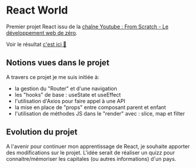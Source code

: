 # React World

Premier projet React issu de la [chaîne Youtube : From Scratch - Le développement web de zéro](https://youtu.be/f0X1Tl8aHtA).

Voir le résultat [c'est ici 🤩]()

## Notions vues dans le projet

A travers ce projet je me suis initiée à: 

* la gestion du "Router" et d'une navigation 
* les "hooks" de base : useState et useEffect
* l'utilisation d'Axios pour faire appel à une API
* la mise en place de "props" entre composant parent et enfant
* l'utilisation de méthodes JS dans le "render" avec : slice, map et filter 

## Evolution du projet 

A l'avenir pour continuer mon apprentissage de React, je souhaite apporter des modifications sur le projet. L'idée serait de réaliser un quizz pour connaitre/mémoriser les capitales (ou autres informations) d'un pays. 




